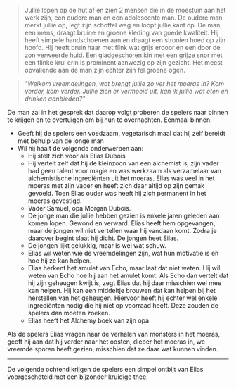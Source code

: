 
> Jullie lopen op de hut af en zien 2 mensen die in de moestuin aan het werk zijn, een oudere man en een adolescente man. De oudere man merkt jullie op, legt zijn schoffel weg en loopt jullie kant op. De man, een mens, draagt bruine en groene kleding van goede kwaliteit. Hij heeft simpele handschoenen aan en draagt een strooien hoed op zijn hoofd. Hij heeft bruin haar met flink wat grijs erdoor en een door de zon verweerde huid. Een gladgeschoren kin met een grijze snor met een flinke krul erin is prominent aanwezig op zijn gezicht. Het meest opvallende aan de man zijn echter zijn fel groene ogen.

> *"Welkom vreemdelingen, wat brengt jullie zo ver het moeras in? Kom verder, kom verder. Jullie zien er vermoeid uit, kan ik jullie wat eten en drinken aanbieden?"*

De man zal in het gesprek dat daarop volgt proberen de spelers naar binnen te krijgen en te overtuigen om bij hun te overnachten. Eenmaal binnen:
- Geeft hij de spelers een voedzaam, vegetarisch maal dat hij zelf bereidt met behulp van de jonge man
- Wil hij haalt de volgende onderwerpen aan:
	- Hij stelt zich voor als Elias Dubois
	- Hij vertelt zelf dat hij de kleinzoon van een alchemist is, zijn vader had geen talent voor magie en was werkzaam als verzamelaar van alchemistische ingrediënten uit het moeras. Elias was veel in het moeras met zijn vader en heeft zich daar altijd op zijn gemak gevoeld. Toen Elias ouder was heeft hij zich permanent in het moeras gevestigd.
	- Vader Samuel, opa Morgan Dubois.
	- De jonge man die jullie hebben gezien is enkele jaren geleden aan komen lopen. Gewond en verward. Elias heeft hem opgevangen, maar de jongen wil niet vertellen waar hij vandaan komt. Zodra je daarover begint slaat hij dicht. De jongen heet Silas.
	- De jongen lijkt gelukkig, maar is wel wat schuw.
	- Elias wil weten wie de vreemdelingen zijn, wat hun motivatie is en hoe hij ze kan helpen.
	- Elias herkent het amulet van Echo, maar laat dat niet weten. Hij wil weten van Echo hoe hij aan het amulet komt. Als Echo dan vertelt dat hij zijn geheugen kwijt is, zegt Elias dat hij daar misschien wel mee kan helpen. Hij kan een middeltje brouwen dat kan helpen bij het herstellen van het geheugen. Hiervoor heeft hij echter wel enkele ingrediënten nodig die hij niet op voorraad heeft. Deze zouden de spelers dan moeten zoeken.
	- Elias heeft het Alchemy boek van zijn opa.

Als de spelers Elias vragen naar de verhalen van monsters in het moeras, geeft hij aan dat hij verder naar het oosten, dieper het moeras in, we vreemde sporen heeft gezien, misschien dat ze daar wat kunnen vinden.


-----




De volgende ochtend krijgen de spelers een simpel ontbijt van Elias voorgeschoteld met een bijzonder kruidige thee. 